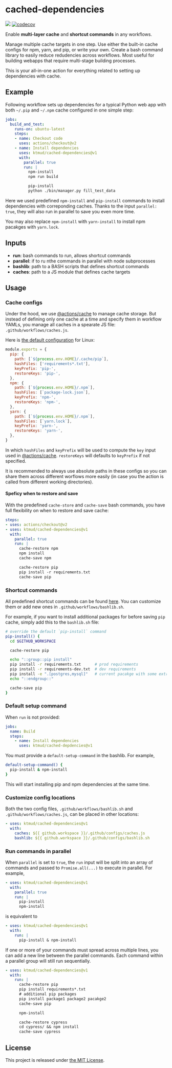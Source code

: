 # cached-dependencies

[![](https://github.com/ktmud/cached-dependencies/workflows/Tests/badge.svg)](https://github.com/ktmud/cached-dependencies/actions?query=workflow%3ATests) [![codecov](https://codecov.io/gh/ktmud/cached-dependencies/branch/master/graph/badge.svg)](https://codecov.io/gh/ktmud/cached-dependencies)

Enable **multi-layer cache** and **shortcut commands** in any workflows.

Manage multiple cache targets in one step. Use either the built-in cache configs for npm, yarn, and pip, or write your own. Create a bash command library to easily reduce redudencies across workflows. Most useful for building webapps that require multi-stage building processes.

This is your all-in-one action for everything related to setting up dependencies with cache.

## Example

Following workflow sets up dependencies for a typical Python web app with both `~/.pip` and `~/.npm` cache configured in one simple step:

```yaml
jobs:
  build_and_test:
    runs-on: ubuntu-latest
    steps:
    - name: Checkout code
      uses: actions/checkout@v2
    - name: Install dependencies
      uses: ktmud/cached-dependencies@v1
      with:
        parallel: true
        run: |
          npm-install
          npm run build

          pip-install
          python ./bin/manager.py fill_test_data
```

Here we used predefined `npm-install` and `pip-install` commands to install dependencies with correponding caches. Thanks to the input `parallel: true`, they will also run in parallel to save you even more time.

You may also replace `npm-install` with `yarn-install` to install npm pacakges with `yarn.lock`.

## Inputs

- **run**: bash commands to run, allows shortcut commands
- **parallel**: if to ru nthe commands in parallel with node subprocesses
- **bashlib**: path to a BASH scripts that defines shortcut commands
- **caches**: path to a JS module that defines cache targets

## Usage

### Cache configs

Under the hood, we use [@actions/cache](https://github.com/marketplace/actions/cache) to manage cache storage. But instead of defining only one cache at a time and specify them in workflow YAMLs, you manage all caches in a spearate JS file: `.github/workflows/caches.js`.

Here is [the default configuration](https://github.com/ktmud/cached-dependencies/blob/master/src/cache/caches.ts) for Linux:

```js
module.exports = {
  pip: {
    path: [`${process.env.HOME}/.cache/pip`],
    hashFiles: ['requirements*.txt'],
    keyPrefix: 'pip-',
    restoreKeys: 'pip-',
  },
  npm: {
    path: [`${process.env.HOME}/.npm`],
    hashFiles: [`package-lock.json`],
    keyPrefix: 'npm-',
    restoreKeys: 'npm-',
  },
  yarn: {
    path: [`${process.env.HOME}/.npm`],
    hashFiles: [`yarn.lock`],
    keyPrefix: 'yarn-',
    restoreKeys: 'yarn-',
  },
}
```

In which `hashFiles` and `keyPrefix` will be used to compute the `key` input used in [@actions/cache](https://github.com/marketplace/actions/cache). `restoreKeys` will defaults to `keyPrefix` if not specified.

It is recommended to always use absolute paths in these configs so you can share them across different worflows more easily (in case you the action is called from different working directories).

#### Speficy when to restore and save

With the predefined `cache-store` and `cache-save` bash commands, you have full flexibility on when to restore and save cache:

```yaml
steps:
- uses: actions/checkout@v2
- uses: ktmud/cached-dependencies@v1
  with:
    parallel: true
    run: |
      cache-restore npm
      npm install
      cache-save npm

      cache-restore pip
      pip install -r requirements.txt
      cache-save pip
```

### Shortcut commands

All predefined shortcut commands can be found [here](https://github.com/ktmud/cached-dependencies/blob/master/src/scripts/bashlib.sh). You can customize them or add new ones in `.github/workflows/bashlib.sh`.

For example, if you want to install additional packages for before saving `pip` cache, simply add this to the `bashlib.sh` file:

```bash
# override the default `pip-install` command
pip-install() {
  cd $GITHUB_WORKSPACE

  cache-restore pip

  echo "::group::pip install"
  pip install -r requirements.txt      # prod requirements
  pip install -r requirements-dev.txt  # dev requirements
  pip install -e ".[postgres,mysql]"   # current pacakge with some extras
  echo "::endgroup::"

  cache-save pip
}
```

### Default setup command

When `run` is not provided:

```yaml
jobs:
  name: Build
  steps:
    - name: Install dependencies
      uses: ktmud/cached-depdencies@v1
```

You must provide a `default-setup-command` in the bashlib. For example,

```bash
default-setup-command() {
  pip-install & npm-install
}
```

This will start installing pip and npm dependencies at the same time.

### Customize config locations

Both the two config files, `.github/workflows/bashlib.sh` and `.github/workflows/caches.js`, can be placed in other locations:

```yaml
- uses: ktmud/cached-dependencies@v1
  with:
    caches: ${{ github.workspace }}/.github/configs/caches.js
    bashlib: ${{ github.workspace }}/.github/configs/bashlib.sh
```

### Run commands in parallel

When `parallel` is set to `true`, the `run` input will be split into an array of commands and passed to `Promise.all(...)` to execute in parallel. For example,

```yaml
- uses: ktmud/cached-dependencies@v1
  with:
    parallel: true
    run: |
      pip-install
      npm-install
```

is equivalent to

```yaml
- uses: ktmud/cached-dependencies@v1
  with:
    run: |
      pip-install & npm-install
```

If one or more of your commands must spread across multiple lines, you can add a new line between the parallel commands. Each command within a parallel group will still run sequentially.

```yaml
- uses: ktmud/cached-dependencies@v1
  with:
    run: |
      cache-restore pip
      pip install requirements*.txt
      # additional pip packages
      pip install package1 package2 pacakge2
      cache-save pip

      npm-install

      cache-restore cypress
      cd cypress/ && npm install
      cache-save cypress
```


## License

This project is released under [the MIT License](LICENSE).
